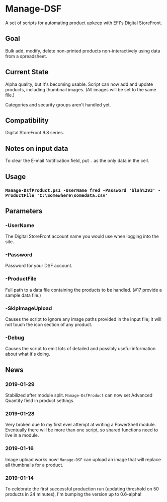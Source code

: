 # Manage-DSF
A set of scripts for automating product upkeep with EFI's Digital StoreFront.

## Goal
Bulk add, modify, delete non-printed products non-interactively using data from a spreadsheet.

## Current State
Alpha quality, but it's becoming usable.  Script can now add and update products, including thumbnail images.  (All images will be set to the same file.)

Categories and security groups aren't handled yet.

## Compatibility
Digital StoreFront 9.8 series.

## Notes on input data
To clear the E-mail Notification field, put `-` as the only data in the cell.

## Usage
### `Manage-DsfProduct.ps1 -UserName fred -Password 'blah%293' -ProductFile 'C:\Somewhere\somedata.csv'`

## Parameters
### -UserName
The Digital StoreFront account name you would use when logging into the site.
### -Password
Password for your DSF account.
### -ProductFile
Full path to a data file containing the products to be handled.  (#17 provide a sample data file.)
### -SkipImageUpload
Causes the script to ignore any image paths provided in the input file; it will not touch the icon section of any product.
### -Debug
Causes the script to emit lots of detailed and possibly useful information about what it's doing.

## News
### 2019-01-29
Stabilized after module split.  `Manage-DsfProduct` can now set Advanced Quantity field in product settings.
### 2019-01-28
Very broken due to my first ever attempt at writing a PowerShell module.  Eventually there will be more than one script, so shared functions need to live in a module.
### 2019-01-16
Image upload works now!  `Manage-DSF` can upload an image that will replace all thumbnails for a product.
### 2019-01-14
To celebrate the first successful production run (updating threshold on 50 products in 24 minutes), I'm bumping the version up to 0.6-alpha!
